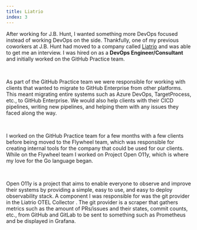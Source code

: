 ```yaml
---
title: Liatrio
index: 3
---
```


After working for J.B. Hunt, I wanted something more DevOps focused instead of working DevOps on the side. Thankfully, one of my previous coworkers at J.B. Hunt had moved to a company called [Liatrio][0] and was able to get me an interview. I was hired on as a **DevOps Engineer/Consultant** and initially worked on the GitHub Practice team.

<br />

As part of the GitHub Practice team we were responsible for working with clients that wanted to migrate to GitHub Enterprise from other platforms. This meant migrating entire systems such as Azure DevOps, TargetProcess, etc., to GitHub Enterprise. We would also help clients with their CICD pipelines, writing new pipelines, and helping them with any issues they faced along the way.

<br />

I worked on the GitHub Practice team for a few months with a few clients before being moved to the Flywheel team, which was responsible for creating internal tools for the company that could be used for our clients. While on the Flywheel team I worked on Project Open O11y, which is where my love for the Go language began.

<br />

Open O11y is a project that aims to enable everyone to observe and improve their systems by providing a simple, easy to use, and easy to deploy observability stack. A component I was responsible for was the git provider in the Liatrio OTEL Collector . The git provider is a scraper that gathers metrics such as the amount of PRs/issues and their states, commit counts, etc., from GitHub and GitLab to be sent to something such as Prometheus and be displayed in Grafana.

[0]: https://www.liatrio.com
